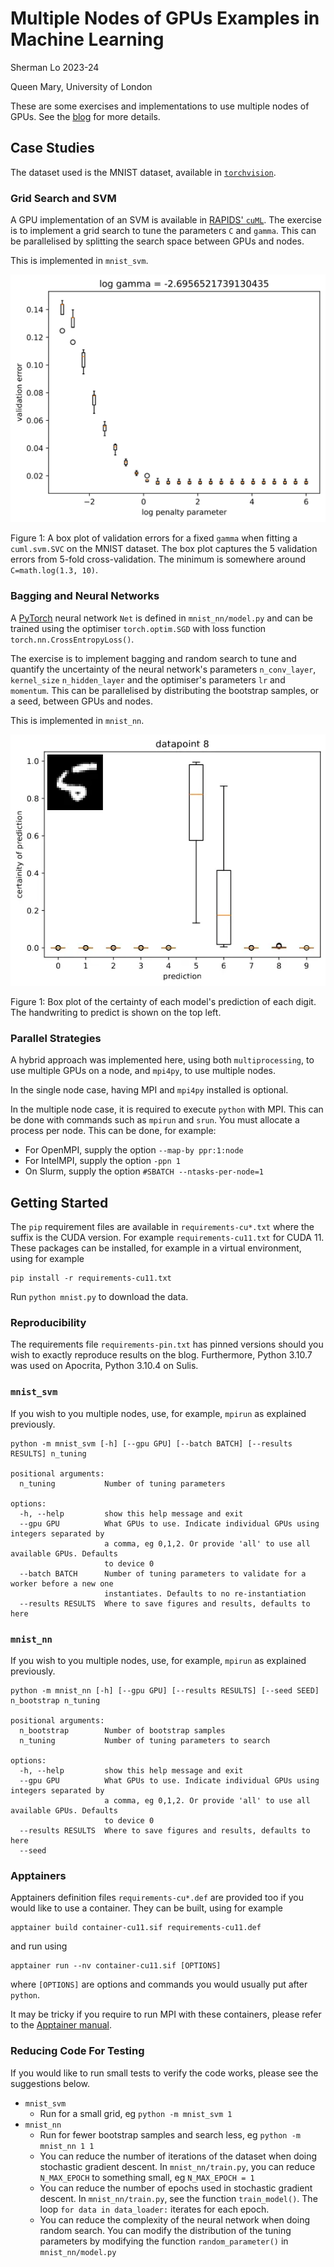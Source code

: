 # Multiple Nodes of GPUs Examples in Machine Learning

Sherman Lo 2023-24

Queen Mary, University of London

These are some exercises and implementations to use multiple nodes of GPUs. See
the [blog](https://blog.hpc.qmul.ac.uk/pleasingly-parallel-gpu-case-studies-ml/)
for more details.

## Case Studies

The dataset used is the MNIST dataset, available in
[`torchvision`](https://pytorch.org/vision/main/generated/torchvision.datasets.MNIST.html).

### Grid Search and SVM

A GPU implementation of an SVM is available in
[RAPIDS' `cuML`](https://docs.rapids.ai/api/cuml/stable/). The exercise is to
implement a grid search to tune the parameters `C` and `gamma`. This can be
parallelised by splitting the search space between GPUs and nodes.

This is implemented in `mnist_svm`.

![](assets/svm.svg)

Figure 1: A box plot of validation errors for a fixed `gamma` when fitting a
`cuml.svm.SVC` on the MNIST dataset. The box plot captures the 5 validation
errors from 5-fold cross-validation. The minimum is somewhere around
`C=math.log(1.3, 10)`.

### Bagging and Neural Networks

A [PyTorch](https://pytorch.org/) neural network `Net` is defined in
`mnist_nn/model.py` and can be trained using the optimiser `torch.optim.SGD`
with loss function `torch.nn.CrossEntropyLoss()`.

The exercise is to implement bagging and random search to tune and quantify the
uncertainty of the neural network's parameters `n_conv_layer`, `kernel_size`
`n_hidden_layer` and the optimiser's parameters `lr` and `momentum`. This can
be parallelised by distributing the bootstrap samples, or a seed, between GPUs
and nodes.

This is implemented in `mnist_nn`.

![](assets/nn.webp)

Figure 1: Box plot of the certainty of each model's prediction of each digit.
The handwriting to predict is shown on the top left.

### Parallel Strategies

A hybrid approach was implemented here, using both `multiprocessing`, to use
multiple GPUs on a node, and `mpi4py`, to use multiple nodes.

In the single node case, having MPI and `mpi4py` installed is optional.

In the multiple node case, it is required to execute `python` with MPI. This
can be done with commands such as `mpirun` and `srun`. You must allocate a
process per node. This can be done, for example:

- For OpenMPI, supply the option `--map-by ppr:1:node`
- For IntelMPI, supply the option `-ppn 1`
- On Slurm, supply the option `#SBATCH --ntasks-per-node=1`

## Getting Started

The `pip` requirement files are available in `requirements-cu*.txt` where the
suffix is the CUDA version. For example `requirements-cu11.txt` for CUDA 11.
These packages can be installed, for example in a virtual environment, using
for example

```shell
pip install -r requirements-cu11.txt
```

Run `python mnist.py` to download the data.

### Reproducibility

The requirements file `requirements-pin.txt` has pinned versions should you
wish to exactly reproduce results on the blog. Furthermore, Python 3.10.7 was
used on Apocrita, Python 3.10.4 on Sulis.

### `mnist_svm`

If you wish to you multiple nodes, use, for example, `mpirun` as explained
previously.

```text
python -m mnist_svm [-h] [--gpu GPU] [--batch BATCH] [--results RESULTS] n_tuning

positional arguments:
  n_tuning           Number of tuning parameters

options:
  -h, --help         show this help message and exit
  --gpu GPU          What GPUs to use. Indicate individual GPUs using integers separated by
                     a comma, eg 0,1,2. Or provide 'all' to use all available GPUs. Defaults
                     to device 0
  --batch BATCH      Number of tuning parameters to validate for a worker before a new one
                     instantiates. Defaults to no re-instantiation
  --results RESULTS  Where to save figures and results, defaults to here
```

### `mnist_nn`

If you wish to you multiple nodes, use, for example, `mpirun` as explained
previously.

```text
python -m mnist_nn [-h] [--gpu GPU] [--results RESULTS] [--seed SEED] n_bootstrap n_tuning

positional arguments:
  n_bootstrap        Number of bootstrap samples
  n_tuning           Number of tuning parameters to search

options:
  -h, --help         show this help message and exit
  --gpu GPU          What GPUs to use. Indicate individual GPUs using integers separated by
                     a comma, eg 0,1,2. Or provide 'all' to use all available GPUs. Defaults
                     to device 0
  --results RESULTS  Where to save figures and results, defaults to here
  --seed
```

### Apptainers

Apptainers definition files `requirements-cu*.def` are provided too if you would
like to use a container. They can be built, using for example

```shell
apptainer build container-cu11.sif requirements-cu11.def
```

and run using

```shell
apptainer run --nv container-cu11.sif [OPTIONS]
```

where `[OPTIONS]` are options and commands you would usually put after `python`.

It may be tricky if you require to run MPI with these containers, please refer
to the [Apptainer manual](https://apptainer.org/docs/user/latest/mpi.html).

### Reducing Code For Testing

If you would like to run small tests to verify the code works, please see the
suggestions below.

- `mnist_svm`
  - Run for a small grid, eg `python -m mnist_svm 1`
- `mnist_nn`
  - Run for fewer bootstrap samples and search less, eg `python -m mnist_nn 1 1`
  - You can reduce the number of iterations of the dataset when doing stochastic
    gradient descent. In `mnist_nn/train.py`, you can reduce `N_MAX_EPOCH` to
    something small, eg `N_MAX_EPOCH = 1`
  - You can reduce the number of epochs used in stochastic gradient descent. In
    `mnist_nn/train.py`, see the function `train_model()`. The loop `for data in
    data_loader:` iterates for each epoch.
  - You can reduce the complexity of the neural network when doing random
    search. You can modify the distribution of the tuning parameters by
    modifying the function `random_parameter()` in `mnist_nn/model.py`
